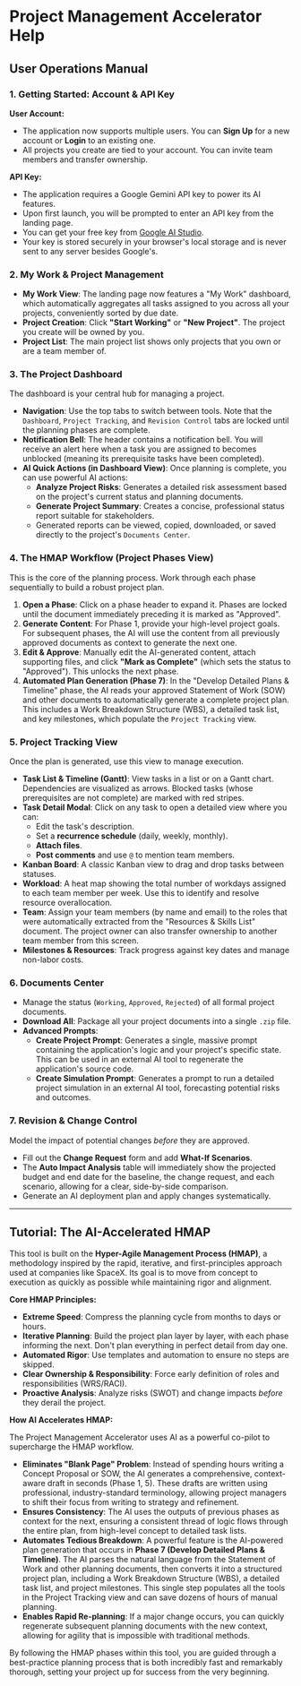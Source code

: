# Project Management Accelerator Help

## User Operations Manual

### 1. Getting Started: Account & API Key

**User Account:**
-   The application now supports multiple users. You can **Sign Up** for a new account or **Login** to an existing one.
-   All projects you create are tied to your account. You can invite team members and transfer ownership.

**API Key:**
-   The application requires a Google Gemini API key to power its AI features.
-   Upon first launch, you will be prompted to enter an API key from the landing page.
-   You can get your free key from [Google AI Studio](https://aistudio.google.com/app/apikey).
-   Your key is stored securely in your browser's local storage and is never sent to any server besides Google's.

### 2. My Work & Project Management

-   **My Work View**: The landing page now features a "My Work" dashboard, which automatically aggregates all tasks assigned to you across all your projects, conveniently sorted by due date.
-   **Project Creation**: Click **"Start Working"** or **"New Project"**. The project you create will be owned by you.
-   **Project List**: The main project list shows only projects that you own or are a team member of.

### 3. The Project Dashboard

The dashboard is your central hub for managing a project.

-   **Navigation**: Use the top tabs to switch between tools. Note that the `Dashboard`, `Project Tracking`, and `Revision Control` tabs are locked until the planning phases are complete.
-   **Notification Bell**: The header contains a notification bell. You will receive an alert here when a task you are assigned to becomes unblocked (meaning its prerequisite tasks have been completed).
-   **AI Quick Actions (in Dashboard View)**: Once planning is complete, you can use powerful AI actions:
    -   **Analyze Project Risks**: Generates a detailed risk assessment based on the project's current status and planning documents.
    -   **Generate Project Summary**: Creates a concise, professional status report suitable for stakeholders.
    -   Generated reports can be viewed, copied, downloaded, or saved directly to the project's `Documents Center`.

### 4. The HMAP Workflow (Project Phases View)

This is the core of the planning process. Work through each phase sequentially to build a robust project plan.

1.  **Open a Phase**: Click on a phase header to expand it. Phases are locked until the document immediately preceding it is marked as "Approved".
2.  **Generate Content**: For Phase 1, provide your high-level project goals. For subsequent phases, the AI will use the content from all previously approved documents as context to generate the next one.
3.  **Edit & Approve**: Manually edit the AI-generated content, attach supporting files, and click **"Mark as Complete"** (which sets the status to "Approved"). This unlocks the next phase.
4.  **Automated Plan Generation (Phase 7)**: In the "Develop Detailed Plans & Timeline" phase, the AI reads your approved Statement of Work (SOW) and other documents to automatically generate a complete project plan. This includes a Work Breakdown Structure (WBS), a detailed task list, and key milestones, which populate the `Project Tracking` view.

### 5. Project Tracking View

Once the plan is generated, use this view to manage execution.

-   **Task List & Timeline (Gantt)**: View tasks in a list or on a Gantt chart. Dependencies are visualized as arrows. Blocked tasks (whose prerequisites are not complete) are marked with red stripes.
-   **Task Detail Modal**: Click on any task to open a detailed view where you can:
    -   Edit the task's description.
    -   Set a **recurrence schedule** (daily, weekly, monthly).
    -   **Attach files**.
    -   **Post comments** and use `@` to mention team members.
-   **Kanban Board**: A classic Kanban view to drag and drop tasks between statuses.
-   **Workload**: A heat map showing the total number of workdays assigned to each team member per week. Use this to identify and resolve resource overallocation.
-   **Team**: Assign your team members (by name and email) to the roles that were automatically extracted from the "Resources & Skills List" document. The project owner can also transfer ownership to another team member from this screen.
-   **Milestones & Resources**: Track progress against key dates and manage non-labor costs.

### 6. Documents Center

-   Manage the status (`Working`, `Approved`, `Rejected`) of all formal project documents.
-   **Download All**: Package all your project documents into a single `.zip` file.
-   **Advanced Prompts**:
    -   **Create Project Prompt**: Generates a single, massive prompt containing the application's logic and your project's specific state. This can be used in an external AI tool to regenerate the application's source code.
    -   **Create Simulation Prompt**: Generates a prompt to run a detailed project simulation in an external AI tool, forecasting potential risks and outcomes.

### 7. Revision & Change Control

Model the impact of potential changes *before* they are approved.

-   Fill out the **Change Request** form and add **What-If Scenarios**.
-   The **Auto Impact Analysis** table will immediately show the projected budget and end date for the baseline, the change request, and each scenario, allowing for a clear, side-by-side comparison.
-   Generate an AI deployment plan and apply changes systematically.

---

## Tutorial: The AI-Accelerated HMAP

This tool is built on the **Hyper-Agile Management Process (HMAP)**, a methodology inspired by the rapid, iterative, and first-principles approach used at companies like SpaceX. Its goal is to move from concept to execution as quickly as possible while maintaining rigor and alignment.

**Core HMAP Principles:**

-   **Extreme Speed**: Compress the planning cycle from months to days or hours.
-   **Iterative Planning**: Build the project plan layer by layer, with each phase informing the next. Don't plan everything in perfect detail from day one.
-   **Automated Rigor**: Use templates and automation to ensure no steps are skipped.
-   **Clear Ownership & Responsibility**: Force early definition of roles and responsibilities (WRS/RACI).
-   **Proactive Analysis**: Analyze risks (SWOT) and change impacts *before* they derail the project.

**How AI Accelerates HMAP:**

The Project Management Accelerator uses AI as a powerful co-pilot to supercharge the HMAP workflow.

-   **Eliminates "Blank Page" Problem**: Instead of spending hours writing a Concept Proposal or SOW, the AI generates a comprehensive, context-aware draft in seconds (Phase 1, 5). These drafts are written using professional, industry-standard terminology, allowing project managers to shift their focus from writing to strategy and refinement.
-   **Ensures Consistency**: The AI uses the outputs of previous phases as context for the next, ensuring a consistent thread of logic flows through the entire plan, from high-level concept to detailed task lists.
-   **Automates Tedious Breakdown**: A powerful feature is the AI-powered plan generation that occurs in **Phase 7 (Develop Detailed Plans & Timeline)**. The AI parses the natural language from the Statement of Work and other planning documents, then converts it into a structured project plan, including a Work Breakdown Structure (WBS), a detailed task list, and project milestones. This single step populates all the tools in the Project Tracking view and can save dozens of hours of manual planning.
-   **Enables Rapid Re-planning**: If a major change occurs, you can quickly regenerate subsequent planning documents with the new context, allowing for agility that is impossible with traditional methods.

By following the HMAP phases within this tool, you are guided through a best-practice planning process that is both incredibly fast and remarkably thorough, setting your project up for success from the very beginning.